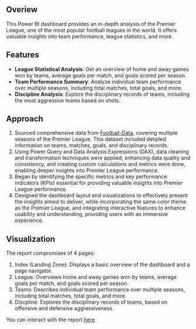 ## Overiew
This Power BI dashboard provides an in-depth analysis of the Premier League, one of the most popular football leagues in the world. It offers valuable insights into team performance, league statistics, and more.

## Features
- **League Statistical Analysis**: Get an overview of home and away games won by teams, average goals per match, and goals scored per season.
- **Team Performance Summary**: Analyze individual team performance over multiple seasons, including total matches, total goals, and more.
- **Discipline Analysis**: Explore the disciplinary records of teams, including the most aggressive teams based on shots.

## Approach
1. Sourced comprehensive data from [Football-Data](https://www.football-data.co.uk/), covering multiple seasons of the Premier League. This dataset included detailed information on teams, matches, goals, and disciplinary records.
2. Using Power Query and Data Analysis Expressions (DAX), data cleaning and transformation techniques were applied, enhancing data quality and consistency, and creating custom calculations and metrics were done, enabling deeper insights into Premier League performance.
3. Began by identifying the specific metrics and key performance indicators (KPIs) essential for providing valuable insights into Premier League performance.
4. Designed the dashboard layout and visualizations to effectively present the insights aimed to deliver, while incorporating the same color theme as the Premier League, and integrating interactive features to enhance usability and understanding, providing users with an immersive experience.

## Visualization
The report compromises of 4 pages:
1. Index (Landing Zone): Displays a basic overview of the dashboard and a page navigator.
2. League: Overviews home and away games won by teams, average goals per match, and goals scored per season.
3. Teams: Describes individual team performance over multiple seasons, including total matches, total goals, and more.
4. Discpline: Explores the disciplinary records of teams, based on offensive and defensive aggressiveness.
   
You can interact with the report [here](https://app.powerbi.com/view?r=eyJrIjoiYjhkMTQzZjYtYmU0MC00MWFlLWIyODUtZmZhYWYyM2MwMTM4IiwidCI6IjJhZDk2OTM0LTQzZTUtNDFjMi05NzYxLWYzMzVmZTIxNGNjMyIsImMiOjl9&pageName=ReportSection)
